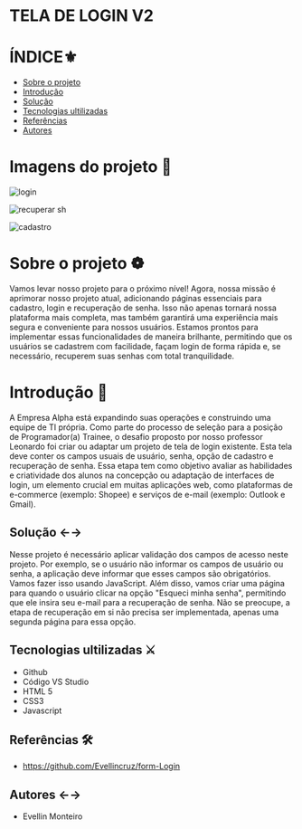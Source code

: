 # TELA DE LOGIN V2
 
# ÍNDICE⚜️
* [Sobre o projeto](#sobre-o-projeto-❁)
* [Introdução](#introdução-←→)
* [Solução](#solução-←→)
* [Tecnologias ultilizadas](#tecnologias-ultilizadas-←→)
* [Referências](#referências-←→)
* [Autores](#autores-←→)

# Imagens do projeto 📑

![login](https://github.com/Evellincruz/tela_login.v2/assets/140835668/38fcf2b4-2187-4473-9a8c-abe845fde4e2)<br>



![recuperar sh](https://github.com/Evellincruz/tela_login.v2/assets/140835668/c4a91206-6f43-4c1e-8db0-7fe3afe094b8)<br>



![cadastro](https://github.com/Evellincruz/tela_login.v2/assets/140835668/5b0e5216-4ae6-4839-835e-67f63119181f)<br>



# Sobre o projeto ❁

Vamos levar nosso projeto para o próximo nível! Agora, nossa missão é aprimorar nosso projeto atual, adicionando páginas essenciais para cadastro, login e recuperação de senha. Isso não apenas tornará nossa plataforma mais completa, mas também garantirá uma experiência mais segura e conveniente para nossos usuários. Estamos prontos para implementar essas funcionalidades de maneira brilhante, permitindo que os usuários se cadastrem com facilidade, façam login de forma rápida e, se necessário, recuperem suas senhas com total tranquilidade.
 

 
# Introdução 📌
A Empresa Alpha está expandindo suas operações e construindo uma equipe de TI própria. Como parte do processo de seleção para a posição de Programador(a) Trainee, o desafio proposto por nosso professor Leonardo foi criar ou adaptar um projeto de tela de login existente. Esta tela deve conter os campos usuais de usuário, senha, opção de cadastro e recuperação de senha. Essa etapa tem como objetivo avaliar as habilidades e criatividade dos alunos na concepção ou adaptação de interfaces de login, um elemento crucial em muitas aplicações web, como plataformas de e-commerce (exemplo: Shopee) e serviços de e-mail (exemplo: Outlook e Gmail).
 
## Solução ←→
 Nesse projeto é necessário aplicar validação dos campos de acesso neste projeto. Por exemplo, se o usuário não informar os campos de usuário ou senha, a aplicação deve informar que esses campos são obrigatórios. Vamos fazer isso usando JavaScript. Além disso, vamos criar uma página para quando o usuário clicar na opção "Esqueci minha senha", permitindo que ele insira seu e-mail para a recuperação de senha. Não se preocupe, a etapa de recuperação em si não precisa ser implementada, apenas uma segunda página para essa opção.
 
## Tecnologias ultilizadas ⚔️
- Github
- Código VS Studio
- HTML 5
- CSS3
- Javascript
 
## Referências 🛠️

* https://github.com/Evellincruz/form-Login
 
## Autores ←→
* Evellin Monteiro
